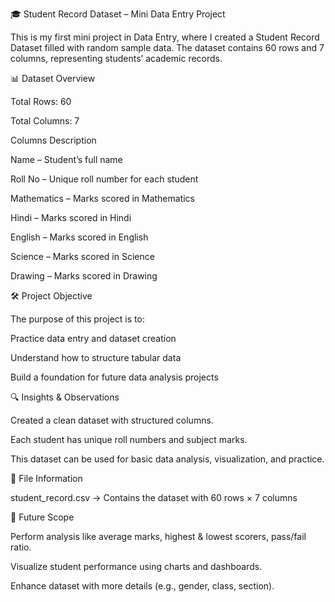 🎓 Student Record Dataset – Mini Data Entry Project

This is my first mini project in Data Entry, where I created a Student Record Dataset filled with random sample data. The dataset contains 60 rows and 7 columns, representing students’ academic records.

📊 Dataset Overview

Total Rows: 60

Total Columns: 7

Columns Description

Name – Student’s full name

Roll No – Unique roll number for each student

Mathematics – Marks scored in Mathematics

Hindi – Marks scored in Hindi

English – Marks scored in English

Science – Marks scored in Science

Drawing – Marks scored in Drawing

🛠️ Project Objective

The purpose of this project is to:

Practice data entry and dataset creation

Understand how to structure tabular data

Build a foundation for future data analysis projects

🔍 Insights & Observations

Created a clean dataset with structured columns.

Each student has unique roll numbers and subject marks.

This dataset can be used for basic data analysis, visualization, and practice.

📂 File Information

student_record.csv → Contains the dataset with 60 rows × 7 columns

🚀 Future Scope

Perform analysis like average marks, highest & lowest scorers, pass/fail ratio.

Visualize student performance using charts and dashboards.

Enhance dataset with more details (e.g., gender, class, section).
